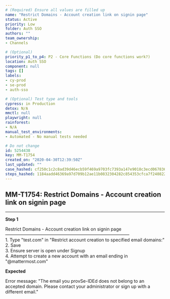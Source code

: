 ```yaml
---
# (Required) Ensure all values are filled up
name: "Restrict Domains - Account creation link on signin page"
status: Active
priority: Low
folder: Auth SSO
authors: ""
team_ownership: 
- Channels

# (Optional)
priority_p1_to_p4: P2 - Core Functions (Do core functions work?)
location: Auth SSO
component: null
tags: []
labels: 
- cy-prod
- se-prod
- auth-sso

# (Optional) Test type and tools
cypress: in Production
detox: N/A
mmctl: null
playwright: null
rainforest: 
- N/A
manual_test_environments: 
- Automated - No manual tests needed

# Do not change
id: 5254438
key: MM-T1754
created_on: "2020-04-30T12:39:50Z"
last_updated: ""
case_hashed: cf250c1c2c8ad39d46ecb59f469a9703fc7393a147e9018c3ecd067836e572bb30d0acd2b0c0c928762ca2207374e38d
steps_hashed: 1184aadd46369a97d709b12ae11b0832304282c854353cfca7f2408224a6c9b79a818eca9437dabc2abc24a893bbbcc8
---
```


<!-- (Auto-generated) Based on frontmatter's "key" and "name" -->

## MM-T1754: Restrict Domains - Account creation link on signin page

---

**Step 1**

Restrict Domains - Account creation link on signin page\
————————————————————————————\
1\. Type "test.com" in "Restrict account creation to specified email domains:"\
2\. Save\
3\. Ensure server is open under Signup\
4\. Attempt to create a new account with an email ending in "@mattermost.com"

**Expected**

Error message: "The email you provSe-IDEd does not belong to an accepted domain. Please contact your administrator or sign up with a different email."
